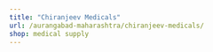 ```yaml
---
title: "Chiranjeev Medicals"
url: /aurangabad-maharashtra/chiranjeev-medicals/
shop: medical supply
---
```

